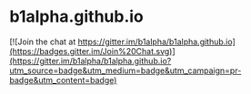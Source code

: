 # b1alpha.github.io

[![Join the chat at https://gitter.im/b1alpha/b1alpha.github.io](https://badges.gitter.im/Join%20Chat.svg)](https://gitter.im/b1alpha/b1alpha.github.io?utm_source=badge&utm_medium=badge&utm_campaign=pr-badge&utm_content=badge)
